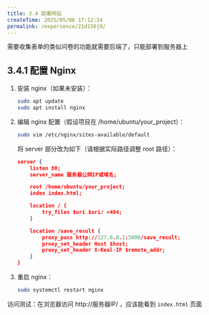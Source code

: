 ```yaml
---
title: 3.4 部署网站
createTime: 2025/05/06 17:12:24
permalink: /experience/21d156j9/
---
```


需要收集表单的类似问卷的功能就需要后端了，只能部署到服务器上

## 3.4.1 配置 Nginx

1. 安装 nginx（如果未安装）：

   ```bash
   sudo apt update
   sudo apt install nginx
   ```

2. 编辑 nginx 配置（假设项目在 /home/ubuntu/your_project）：

   ```bash
   sudo vim /etc/nginx/sites-available/default
   ```

   将 server 部分改为如下（请根据实际路径调整 root 路径）：

   ```json
   server {
       listen 80;
       server_name 服务器公网IP或域名;
   
       root /home/ubuntu/your_project;
       index index.html;
   
       location / {
           try_files $uri $uri/ =404;
       }
   
       location /save_result {
           proxy_pass http://127.0.0.1:5000/save_result;
           proxy_set_header Host $host;
           proxy_set_header X-Real-IP $remote_addr;
       }
   }
   ```

3. 重启 nginx：

   ```bash
   sudo systemctl restart nginx
   ```

访问测试：在浏览器访问 http://服务器IP/ ，应该能看到 `index.html` 页面